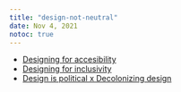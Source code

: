 ```yaml
---
title: "design-not-neutral"
date: Nov 4, 2021
notoc: true
---
```


- [Designing for accesibility](notes/design-accessibility)
- [Designing for inclusivity](notes/design-inclusivity)
- [Design is political x Decolonizing design](notes/decolonizing-design.md)